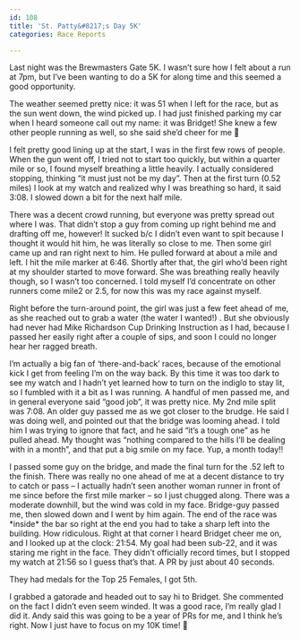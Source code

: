 ```yaml
---
id: 108
title: 'St. Patty&#8217;s Day 5K'
categories: Race Reports

---
```

Last night was the Brewmasters Gate 5K. I wasn&#8217;t sure how I felt about a run at 7pm, but I&#8217;ve been wanting to do a 5K for along time and this seemed a good opportunity.

The weather seemed pretty nice: it was 51 when I left for the race, but as the sun went down, the wind picked up. I had just finished parking my car when I heard someone call out my name: it was Bridget! She knew a few other people running as well, so she said she&#8217;d cheer for me 🙂

I felt pretty good lining up at the start, I was in the first few rows of people. When the gun went off, I tried not to start too quickly, but within a quarter mile or so, I found myself breathing a little heavily. I actually considered stopping, thinking &#8220;it must just not be my day&#8221;. Then at the first turn (0.52 miles) I look at my watch and realized why I was breathing so hard, it said 3:08. I slowed down a bit for the next half mile.

There was a decent crowd running, but everyone was pretty spread out where I was. That didn&#8217;t stop a guy from coming up right behind me and drafting off me, however! It sucked b/c I didn&#8217;t even want to spit because I thought it would hit him, he was literally so close to me. Then some girl came up and ran right next to him. He pulled forward at about a mile and left. I hit the mile marker at 6:46. Shortly after that, the girl who&#8217;d been right at my shoulder started to move forward. She was breathing really heavily though, so I wasn&#8217;t too concerned. I told myself I&#8217;d concentrate on other runners come mile2 or 2.5, for now this was my race against myself. 

Right before the turn-around point, the girl was just a few feet ahead of me, as she reached out to grab a water (the water I wanted!) . But she obviously had never had Mike Richardson Cup Drinking Instruction as I had, because I passed her easily right after a couple of sips, and soon I could no longer hear her ragged breath. 

I&#8217;m actually a big fan of &#8216;there-and-back&#8217; races, because of the emotional kick I get from feeling I&#8217;m on the way back. By this time it was too dark to see my watch and I hadn&#8217;t yet learned how to turn on the indiglo to stay lit, so I fumbled with it a bit as I was running. A handful of men passed me, and in general everyone said &#8220;good job&#8221;, it was pretty nice. My 2nd mile split was 7:08. An older guy passed me as we got closer to the brudge. He said I was doing well, and pointed out that the bridge was looming ahead. I told him I was trying to ignore that fact, and he said &#8220;it&#8217;s a tough one&#8221; as he pulled ahead. My thought was &#8220;nothing compared to the hills I&#8217;ll be dealing with in a month&#8221;, and that put a big smile on my face. Yup, a month today!! 

I passed some guy on the bridge, and made the final turn for the .52 left to the finish. There was really no one ahead of me at a decent distance to try to catch or pass &#8211; I actually hadn&#8217;t seen another woman runner in front of me since before the first mile marker &#8211; so I just chugged along. There was a moderate downhill, but the wind was cold in my face. Bridge-guy passed me, then slowed down and I went by him again. The end of the race was \*inside\* the bar so right at the end you had to take a sharp left into the building. How ridiculous. Right at that corner I heard Bridget cheer me on, and I looked up at the clock: 21:54. My goal had been sub-22, and it was staring me right in the face. They didn&#8217;t officially record times, but I stopped my watch at 21:56 so I guess that&#8217;s that. A PR by just about 40 seconds.

They had medals for the Top 25 Females, I got 5th.

I grabbed a gatorade and headed out to say hi to Bridget. She commented on the fact I didn&#8217;t even seem winded. It was a good race, I&#8217;m really glad I did it. Andy said this was going to be a year of PRs for me, and I think he&#8217;s right. Now I just have to focus on my 10K time! 🙂